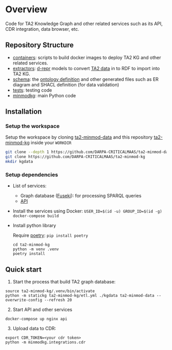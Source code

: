 # Overview

Code for TA2 Knowledge Graph and other related services such as its API, CDR integration, data browser, etc.

## Repository Structure

- [containers](/containers): scripts to build docker images to deploy TA2 KG and other related services.
- [extractors](/extractors): [d-repr](https://github.com/usc-isi-i2/d-repr) models to convert [TA2 data](https://github.com/DARPA-CRITICALMAAS/ta2-minmod-data/) in to RDF to import into TA2 KG.
- [schema](/schema): the [ontology definition](/schema/ontology.ttl) and other generated files such as ER diagram and SHACL definition (for data validation)
- [tests](/tests): testing code
- [minmodkg](/minmodkg): main Python code

## Installation

### Setup the workspace

Setup the workspace by cloning [ta2-minmod-data](https://github.com/DARPA-CRITICALMAAS/ta2-minmod-data) and this repository [ta2-minmod-kg](/) inside your `WORKDIR`

```bash
git clone --depth 1 https://github.com/DARPA-CRITICALMAAS/ta2-minmod-data
git clone https://github.com/DARPA-CRITICALMAAS/ta2-minmod-kg
mkdir kgdata
```

### Setup dependencies

* List of services:
  - Graph database ([Fuseki](https://jena.apache.org/documentation/fuseki2/)): for processing SPARQL queries
  - [API](/minmodkg/api.py)
* Install the services using Docker: `USER_ID=$(id -u) GROUP_ID=$(id -g) docker-compose build`
* Install python library

    Require [poetry](https://python-poetry.org/): `pip install poetry`
    ```
    cd ta2-minmod-kg
    python -m venv .venv
    poetry install
    ```

## Quick start

1. Start the process that build TA2 graph database:

```
source ta2-minmod-kg/.venv/bin/activate
python -m statickg ta2-minmod-kg/etl.yml ./kgdata ta2-minmod-data --overwrite-config --refresh 20
```

2. Start API and other services

```
docker-compose up nginx api
```

3. Upload data to CDR:

```
export CDR_TOKEN=<your cdr token>
python -m minmodkg.integrations.cdr
```
